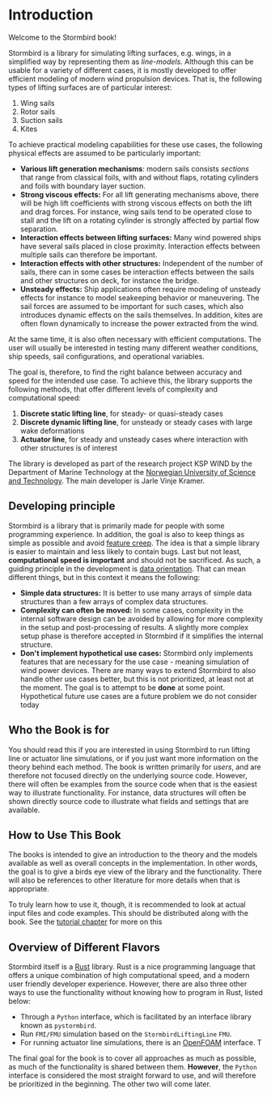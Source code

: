 # Introduction

Welcome to the Stormbird book!

Stormbird is a library for simulating lifting surfaces, e.g. wings, in a simplified way by representing them as *line-models*. Although this can be usable for a variety of different cases, it is mostly developed to offer efficient modeling of modern wind propulsion devices. That is, the following types of lifting surfaces are of particular interest:

1) Wing sails
2) Rotor sails
3) Suction sails
4) Kites

To achieve practical modeling capabilities for these use cases, the following physical effects are assumed to be particularly important:
- **Various lift generation mechanisms**: modern sails consists *sections* that range from classical foils, with and without flaps, rotating cylinders and foils with boundary layer suction.
- **Strong viscous effects:** For all lift generating mechanisms above, there will be high lift coefficients with strong viscous effects on both the lift and drag forces. For instance, wing sails tend to be operated close to stall and the lift on a rotating cylinder is strongly affected by partial flow separation.
- **Interaction effects between lifting surfaces:** Many wind powered ships have several sails placed in close proximity. Interaction effects between multiple sails can therefore be important. 
- **Interaction effects with other structures:** Independent of the number of sails, there can in some cases be interaction effects between the sails and other structures on deck, for instance the bridge.
- **Unsteady effects:** Ship applications often require modeling of unsteady effects for instance to model seakeeping behavior or maneuvering. The sail forces are assumed to be important for such cases, which also introduces dynamic effects on the sails themselves. In addition, kites are often flown dynamically to increase the power extracted from the wind.

At the same time, it is also often necessary with efficient computations. The user will usually be interested in testing many different weather conditions, ship speeds, sail configurations, and operational variables. 

The goal is, therefore, to find the right balance between accuracy and speed for the intended use case. To achieve this, the library supports the following methods, that offer different levels of complexity and computational speed:

 1) **Discrete static lifting line**, for steady- or quasi-steady cases
 2) **Discrete dynamic lifting line**, for unsteady or steady cases with large wake deformations
 3) **Actuator line**, for steady and unsteady cases where interaction with other structures is of interest

The library is developed as part of the research project KSP WIND by the Department of Marine Technology at the [Norwegian University of Science and Technology](https://www.ntnu.edu/). The main developer is Jarle Vinje Kramer.

## Developing principle

Stormbird is a library that is primarily made for people with some programming experience. In addition, the goal is also to keep things as simple as possible and avoid [feature creep](https://en.wikipedia.org/wiki/Feature_creep). The idea is that a simple library is easier to maintain and less likely to contain bugs. Last but not least, **computational speed is important** and should not be sacrificed. As such, a guiding principle in the development is [data orientation](https://en.wikipedia.org/wiki/Data-oriented_design). That can mean different things, but in this context it means the following: 

- **Simple data structures:** It is better to use many arrays of simple data structures than a few arrays of complex data structures. 
- **Complexity can often be moved:** In some cases, complexity in the internal software design can be avoided by allowing for more complexity in the setup and post-processing of results. A slightly more complex setup phase is therefore accepted in Stormbird if it simplifies the internal structure. 
- **Don't implement hypothetical use cases:** Stormbird only implements features that are necessary for the use case - meaning simulation of wind power devices. There are many ways to extend Stormbird to also handle other use cases better, but this is not prioritized, at least not at the moment. The goal is to attempt to be **done** at some point. Hypothetical future use cases are a future problem we do not consider today

## Who the Book is for
You should read this if you are interested in using Stormbird to run lifting line or actuator line simulations, or if you just want more information on the theory behind each method. The book is written primarily for *users*, and are therefore not focused directly on the underlying source code. However, there will often be examples from the source code when that is the easiest way to illustrate functionality. For instance, data structures will often be shown directly source code to illustrate what fields and settings that are available.

## How to Use This Book
The books is intended to give an introduction to the theory and the models available as well as overall concepts in the implementation. In other words, the goal is to give a birds eye view of the library and the functionality. There will also be references to other literature for more details when that is appropriate. 

To truly learn how to use it, though, it is recommended to look at actual input files and code examples. This should be distributed along with the book. See the [tutorial chapter](./tutorials.md) for more on this 

## Overview of Different Flavors
Stormbird itself is a [Rust](https://www.rust-lang.org/) library. Rust is a nice programming language that offers a unique combination of high computational speed, and a modern user friendly developer experience. However, there are also three other ways to use the functionality without knowing how to program in Rust, listed below:

- Through a `Python` interface, which is facilitated by an interface library known as `pystormbird`. 
- Run `FMI/FMU` simulation based on the `StormbirdLiftingLine` `FMU`.
- For running actuator line simulations, there is an [OpenFOAM](https://www.openfoam.com/) interface. T

The final goal for the book is to cover all approaches as much as possible, as much of the functionality is shared between them. **However**, the `Python` interface is considered the most straight forward to use, and will therefore be prioritized in the beginning. The other two will come later.